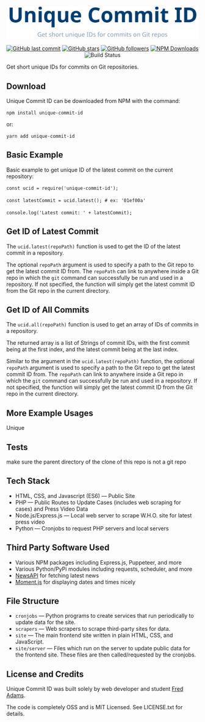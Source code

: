 <p align="center">
    <img src="logo/logo.png" width='525' max-width='100%' alt="Unique Commit ID">
</p>

<p align="center">
    <a href="https://github.com/xtrp/unique-commit-id/"><img alt="GitHub last commit" src="https://img.shields.io/github/last-commit/xtrp/unique-commit-id"></a>
    <a href="https://github.com/xtrp/unique-commit-id/"><img alt="GitHub stars" src="https://img.shields.io/github/stars/xtrp/unique-commit-id?style=social"></a>
    <a href="https://github.com/xtrp"><img alt="GitHub followers" src="https://img.shields.io/github/followers/xtrp?label=Follow%20Fred%20Adams&style=social"></a>
    <a href="https://www.npmjs.com/package/unique-commit-id/"><img alt="NPM Downloads" src="https://img.shields.io/npm/dw/unique-commit-id"></a>
    <img alt="Build Status" src="https://travis-ci.com/xtrp/unique-commit-id.svg?token=QZcgzzn9v2iTArb6wSyC&branch=master">
</p>

Get short unique IDs for commits on Git repositories.

## Download

Unique Commit ID can be downloaded from NPM with the command:

```
npm install unique-commit-id
```

or:

```
yarn add unique-commit-id
```

## Basic Example

Basic example to get unique ID of the latest commit on the current repository:

```
const ucid = require('unique-commit-id');

const latestCommit = ucid.latest(); # ex: '01ef00a'

console.log('Latest commit: ' + latestCommit);
```

## Get ID of Latest Commit

The ```ucid.latest(repoPath)``` function is used to get the ID of the latest commit in a repository.

The optional ```repoPath``` argument is used to specify a path to the Git repo to get the latest commit ID from. The ```repoPath``` can link to anywhere inside a Git repo in which the ```git``` command can successfully be run and used in a repository. If not specified, the function will simply get the latest commit ID from the Git repo in the current directory.

## Get ID of All Commits

The ```ucid.all(repoPath)``` function is used to get an array of IDs of commits in a repository.

The returned array is a list of Strings of commit IDs, with the first commit being at the first index, and the latest commit being at the last index.

Similar to the argument in the ```ucid.latest(repoPath)``` function, the optional ```repoPath``` argument is used to specify a path to the Git repo to get the latest commit ID from. The ```repoPath``` can link to anywhere inside a Git repo in which the ```git``` command can successfully be run and used in a repository. If not specified, the function will simply get the latest commit ID from the Git repo in the current directory.

## More Example Usages

Unique

## Tests

make sure the parent directory of the clone of this repo is not a git repo

## Tech Stack

 - HTML, CSS, and Javascript (ES6) &mdash; Public Site
 - PHP &mdash; Public Routes to Update Cases (includes web scraping for cases) and Press Video Data
 - Node.js/Express.js &mdash; Local web server to scrape W.H.O. site for latest press video
 - Python &mdash; Cronjobs to request PHP servers and local servers

## Third Party Software Used

 - Various NPM packages including Express.js, Puppeteer, and more
 - Various Python/PyPi modules including requests, scheduler, and more
 - [NewsAPI](https://newsapi.org/) for fetching latest news
 - [Moment.js](https://momentjs.com/) for displaying dates and times nicely

## File Structure

 - `cronjobs` &mdash; Python programs to create services that run periodically to update data for the site.
 - `scrapers` &mdash; Web scrapers to scrape third-party sites for data.
 - `site` &mdash; The main frontend site written in plain HTML, CSS, and JavaScript.
 - `site/server` &mdash; Files which run on the server to update public data for the frontend site. These files are then called/requested by the cronjobs.

## License and Credits

Unique Commit ID was built solely by web developer and student [Fred Adams](https://xtrp.io/).

The code is completely OSS and is MIT Licensed. See LICENSE.txt for details.
